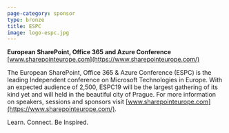 ```yaml
---
page-category: sponsor
type: bronze
title: ESPC
image: logo-espc.jpg
---
```


**European SharePoint, Office 365 and Azure Conference**<br/>
[www.sharepointeurope.com](https://www.sharepointeurope.com/)

The European SharePoint, Office 365 &amp; Azure Conference (ESPC) is the leading Independent conference on Microsoft Technologies in Europe. With an expected audience of 2,500, ESPC19 will be the largest gathering of its kind yet and will held in the beautiful city of Prague.
For more information on speakers, sessions and sponsors visit [www.sharepointeurope.com](https://www.sharepointeurope.com/).

Learn. Connect. Be Inspired.
